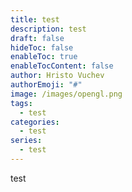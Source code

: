 ```yaml
---
title: test
description: test
draft: false
hideToc: false
enableToc: true
enableTocContent: false
author: Hristo Vuchev
authorEmoji: "#"
image: /images/opengl.png
tags:
  - test
categories:
  - test
series:
  - test
---
```

test